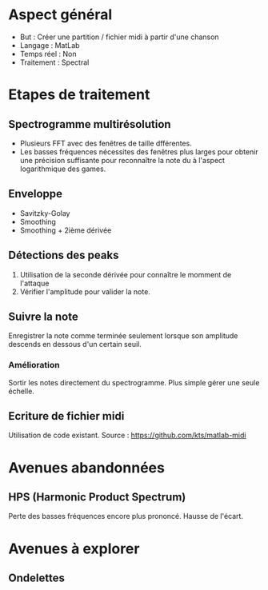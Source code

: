 Aspect général
==============

* But 	     : Créer une partition / fichier midi à partir d'une chanson
* Langage    : MatLab
* Temps réel : Non
* Traitement : Spectral


Etapes de traitement
====================

Spectrogramme multirésolution
-----------------------------

* Plusieurs FFT avec des fenêtres de taille dfférentes.
 * Les basses fréquences nécessites des fenêtres plus larges 
   pour obtenir une précision suffisante pour reconnaître la
   note du à l'aspect logarithmique des games.

Enveloppe
---------

* Savitzky-Golay
 * Smoothing
 * Smoothing + 2ième dérivée

Détections des peaks
--------------------

1. Utilisation de la seconde dérivée pour connaître le momment de l'attaque
2. Vérifier l'amplitude pour valider la note.

Suivre la note
--------------

Enregistrer la note comme terminée seulement lorsque son amplitude descends en dessous d'un certain seuil.

### Amélioration 

Sortir les notes directement du spectrogramme. Plus simple gérer une seule échelle. 


Ecriture de fichier midi
------------------------

Utilisation de code existant.
Source : https://github.com/kts/matlab-midi

Avenues abandonnées
===================

HPS (Harmonic Product Spectrum)
-------------------------------

Perte des basses fréquences encore plus prononcé. Hausse de l'écart.

Avenues à explorer
==================

Ondelettes
----------

